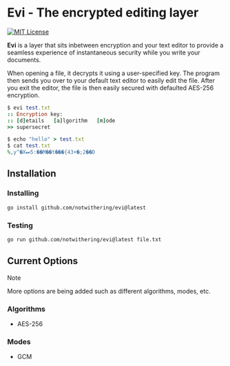 # Evi - The encrypted editing layer

[![MIT License](https://img.shields.io/badge/License-MIT-a10b31)](LICENSE)

**Evi** is a layer that sits inbetween encryption and your text editor to provide a seamless experience of instantaneous security while you write your documents.

When opening a file, it decrypts it using a user-specified key. The program then sends you over to your default text editor to easily edit the file. After you exit the editor, the file is then easily secured with defaulted AES-256 encryption.

```ruby
$ evi test.txt 
:: Encryption key:
:: [d]etails   [a]lgorithm   [m]ode
>> supersecret

$ echo "hello" > test.txt
$ cat test.txt
%,y^�X⏭5:��M��t���{43+�;2��D
```

## Installation

### Installing

```bash
go install github.com/notwithering/evi@latest
```

### Testing

```bash
go run github.com/notwithering/evi@latest file.txt
```

## Current Options

> [!NOTE]
> More options are being added such as different algorithms, modes, etc.

### Algorithms

- AES-256

### Modes

- GCM
